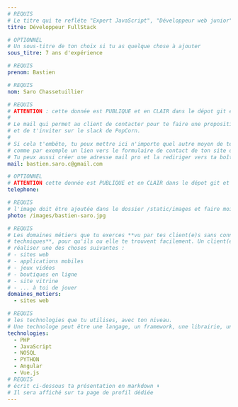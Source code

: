 ```yaml
---
# REQUIS
# Le titre qui te refléte "Expert JavaScript", "Développeur web junior"
titre: Développeur FullStack

# OPTIONNEL
# Un sous-titre de ton choix si tu as quelque chose à ajouter
sous_titre: 7 ans d'expérience

# REQUIS
prenom: Bastien

# REQUIS
nom: Saro Chassetuillier

# REQUIS
# ATTENTION : cette donnée est PUBLIQUE et en CLAIR dans le dépot git et sur le site
#
# Le mail qui permet au client de contacter pour te faire une proposition de projet
# et de t'inviter sur le slack de PopCorn.
#
# Si cela t'embête, tu peux mettre ici n'importe quel autre moyen de te contacter,
# comme par exemple un lien vers le formulaire de contact de ton site ou vers ton linkedin.
# Tu peux aussi créer une adresse mail pro et la rediriger vers ta boîte mail perso
mail: bastien.saro.c@gmail.com

# OPTIONNEL
# ATTENTION cette donnée est PUBLIQUE et en CLAIR dans le dépot git et sur le site
telephone:

# REQUIS
# l'image doit être ajoutée dans le dossier /static/images et faire moins de 100ko ! Sa hauteur affichée sur le site sera de 300px, elle s'adaptera comme elle peut au responsive avec du css.
photo: /images/bastien-saro.jpg

# REQUIS
# Les domaines métiers que tu exerces **vu par tes client(e)s sans connaissances
# techniques**, pour qu'ils ou elle te trouvent facilement. Un client(e) veut par exemple
# réaliser une des choses suivantes :
# - sites web
# - applications mobiles
# - jeux vidéos
# - boutiques en ligne
# - site vitrine
# - ... à toi de jouer
domaines_metiers:
  - sites web

# REQUIS
# les technologies que tu utilises, avec ton niveau.
# Une technologe peut être une langage, un framework, une librairie, un CMS ...
technologies:
  - PHP
  - JavaScript
  - NOSQL
  - PYTHON
  - Angular
  - Vue.js
# REQUIS
# écrit ci-dessous ta présentation en markdown ⬇️
# Il sera affiché sur ta page de profil dédiée
---
```


